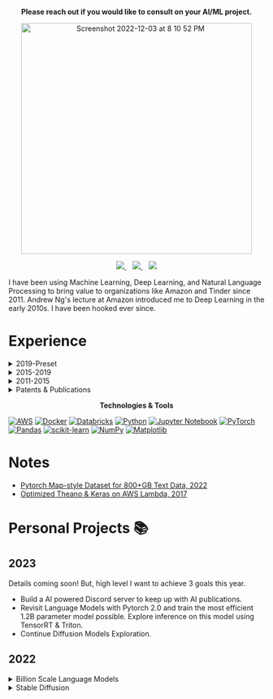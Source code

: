 
<p align="center"><b>Please reach out if you would like to consult on your AI/ML project.</b></p>

<p align="center">
<img width="454" alt="Screenshot 2022-12-03 at 8 10 52 PM" src="https://user-images.githubusercontent.com/88844341/205474021-a1bae1a2-5570-4d31-a996-867945f692f4.png">
</p>

<p align="center">
  <a href="https://www.linkedin.com/in/abhishekpatnia/">
    <img src="https://img.shields.io/badge/linkedin-%230077B5.svg?&style=for-the-badge&logo=linkedin&logoColor=white" />
  </a>&nbsp;&nbsp;
  <a href="https://twitter.com/appliedml42">
    <img src="https://img.shields.io/badge/Twitter-1DA1F2?style=for-the-badge&logo=twitter&logoColor=white" />
  </a>&nbsp;&nbsp;
  <a href="mailto:appliedml42@gmail.com">
    <img src="https://img.shields.io/badge/Gmail-D14836?style=for-the-badge&logo=gmail&logoColor=white" />
  </a>
</p>

I have been using Machine Learning, Deep Learning, and Natural Language Processing to bring value to organizations like Amazon and Tinder since 2011. Andrew Ng's lecture at Amazon introduced me to Deep Learning in the early 2010s. I have been hooked ever since.  

# Experience

<details><summary>2019-Preset</summary>

## Staff MLE & Technical Lead, Tinde
Technical Lead for a Machine Learning Engineers & Risk Analysts team. I started the group and grew it to 9 people. This team owns detection models/algorithms for identifying Trust & Safety violations.
+ Responsible for hiring, mentoring, and team charter.
+ Organized Risk Analysts under the Escalations and Early Warning team. Collaborated with the team to invent KPIs for the org. This team optimizes detection strategies using existing signals and provides feedback highlighting detection gaps.
+ Removed data scarcity by establishing best practices for leveraging moderation logs for training and evaluation datasets.
+ Established modeling best practices. Transformers for text classification by pre-training on Tinder’s unique data; Text pre-processing pipelines to handle adversarial attacks; Metadata embeddings to improve multi-lingual performance; ConvNeXT family of models for effective and efficient image classifiers.
+ Enabled real-time model inference. TFLite and Quantization for CPU-based models; TensorRT and Triton for GPU-based models; Collaborated with Infra team to establish requirements for the K8-based model endpoint framework.
</details>

<details><summary>2015-2019</summary>

## Senior Applied Scientist, Amazon
Technical lead for the query understanding science team.
+ Led the Research & Development of the first query -> shopping intent Recurrent Neural Network model. This model became the foundation for multiple shopping experiences that required mapping of queries to shopping intents.
+ Established best practices for training Deep Learning models and their deployment for the team. Built GPU-based training and batch-inference infrastructure over AWS Batch.
+ Collaborated closely with the infrastructure team to establish requirements for the inference framework. Made sure the team invested in a Python-based framework to make model deployments painless.
</details>

<details><summary>2011-2015</summary>

## Senior Software Development Engineer
Founding engineer on the [X-Ray](https://www.youtube.com/watch?v=AbzOLua2baw) team. X-Ray identifies a book’s topics, characters, images, and essential passages.
+ Developed algorithms to identify characters and all their mentions in a book. For example, the algorithm will ensure that Mr. Potter and Harry Potter are associated with the same character Harry Potter. 
+ Led the Book Maps teams and developed algorithms to identify images and critical passages in a book.
+ Developed testing at scale methodologies to go code complete months before the deadline. Concretely, each new algorithm change was tested against thousands of books, and the most common bugs were sorted by frequency and prioritized.
+ Generated n-gram count statistics across the whole Kindle catalog using Map-Reduce and Dynamo DB. This data is used for topic modeling. 
+ Developed the Kindle N-gram Corpus. N-gram frequency table using Map-Reduce and DynamodDB across all Kindle books circa 2012. Essential topics in books are identified using this dataset.
</details>

<details><summary>Patents & Publications</summary>
  
+ Text Classifiers for Small Scale Relevance
+ [Digital Content excerpt Identification](https://patents.google.com/patent/US9910916B1/en)
+ [Identifying entities in a digital work](https://patents.google.com/patent/US9639518B1/en)
+ [Identifying topics in a digital work](https://patents.google.com/patent/US9613003B1/en)
+ [Visual representation of supplemental information for a digital work • Providing supplemental information for a digital work](https://patents.google.com/patent/US20130080881A1/en)
+ [Providing supplemental information for a digital work](https://patents.google.com/patent/US8842085B1/en)
+ [Presenting content in multiple languages](https://patents.google.com/patent/US9684641B1/en)
+ [Providing supplemental information for a digital work in a user interface](https://patents.google.com/patent/US9128581B1/en)
+ [Navigating supplemental information for a digital work](https://patents.google.com/patent/US9471547B1/en)
+ [Display screen having a graphical user interface for providing supplemental information of a digital work](https://patents.google.com/patent/USD674810S1/en)
+ [Layout-aware text extraction from full-text PDF of scientific articles](https://scfbm.biomedcentral.com/articles/10.1186/1751-0473-7-7)
</details>

<p align="center"><b>Technologies & Tools</b></p>

[![AWS](https://img.shields.io/badge/AWS-%23FF9900.svg?style=for-the-badge&logo=amazon-aws&logoColor=white)](https://aws.amazon.com)
[![Docker](https://img.shields.io/badge/docker-%230db7ed.svg?style=for-the-badge&logo=docker&logoColor=white)](https://www.docker.com)
[![Databricks](https://img.shields.io/badge/Databricks-FF3621?style=for-the-badge&logo=Databricks&logoColor=white)](https://www.databricks.com)
[![Python](https://img.shields.io/badge/Python-3776AB?style=for-the-badge&logo=python&logoColor=white)](https://www.python.org)
[![Jupyter Notebook](https://img.shields.io/badge/jupyter-%23FA0F00.svg?style=for-the-badge&logo=jupyter&logoColor=white)](https://jupyter.org)
[![PyTorch](https://img.shields.io/badge/PyTorch-%23EE4C2C.svg?style=for-the-badge&logo=PyTorch&logoColor=white)](https://pytorch.org)
[![Pandas](https://img.shields.io/badge/pandas-%23150458.svg?style=for-the-badge&logo=pandas&logoColor=white)](https://pandas.pydata.org)
[![scikit-learn](https://img.shields.io/badge/scikit--learn-%23F7931E.svg?style=for-the-badge&logo=scikit-learn&logoColor=white)](https://scikit-learn.org/stable/)
[![NumPy](https://img.shields.io/badge/numpy-%23013243.svg?style=for-the-badge&logo=numpy&logoColor=white)](https://numpy.org)
[![Matplotlib](https://img.shields.io/badge/Matplotlib-%23ffffff.svg?style=for-the-badge&logo=Matplotlib&logoColor=black)](https://matplotlib.org)

# Notes
- [Pytorch Map-style Dataset for 800+GB Text Data, 2022](https://wandb.ai/appliedml42/language_modeling/reports/Pytorch-Map-style-Dataset-for-800-GB-Text-Data--VmlldzoyMDk3NDgx)
- [Optimized Theano & Keras on AWS Lambda, 2017](https://becominghuman.ai/running-deep-learning-models-on-aws-lambda-cfd2f76ca048)

# Personal Projects 📚
## 2023
Details coming soon! But, high level I want to achieve 3 goals this year.
* Build a AI powered Discord server to keep up with AI publications. 
* Revisit Language Models with Pytorch 2.0 and train the most efficient 1.2B parameter model possible. Explore inference on this model using TensorRT & Triton.
* Continue Diffusion Models Exploration.
## 2022
<details><summary>Billion Scale Language Models</summary>
  
Billion-scale language models like GPT-2 and GPT-3 and their derivatives have become essential models for accomplishing traditional NLP tasks like classifications. At the same time, they have opened the door to possibilities like code generation. Understanding and training these models require a deep understanding of Transformers and how to train them across multiple GPUs on billions of tokens. In these experiments, I am learning how to train billion parameter models on multiple GPUs on billions of tokens. For more details, go to this [repository](https://github.com/appliedml42/language-modeling). 
</details>

<details><summary>Stable Diffusion</summary>

Stable Diffusion is revolutionizing the Generative AI field. New text-to-image models like DreamBooth are making art accessible to many more people. My personal experience is in Natural Language Processing; however, lucky for me, FastAI just released a new course on Stable Diffusion. I am excited to learn and follow along—more details in this [repository](https://github.com/appliedml42/fastai-stable-diffusion). 
</details>
